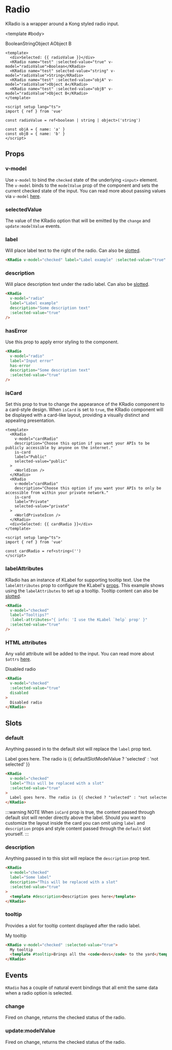 # Radio

KRadio is a wrapper around a Kong styled radio input.

<KCard>
  <template #title>Selected: {{ radioValue }}</template>

  <template #body>
    <div class="horizontal-container">
      <KRadio name="test" :selected-value="true" v-model="radioValue">Boolean</KRadio>
      <KRadio name="test" selected-value="string" v-model="radioValue">String</KRadio>
      <KRadio name="test" :selected-value="objA" v-model="radioValue">Object A</KRadio>
      <KRadio name="test" :selected-value="objB" v-model="radioValue">Object B</KRadio>
    </div>
  </template>
</KCard>

```vue
<template>
  <div>Selected: {{ radioValue }}</div>
  <KRadio name="test" :selected-value="true" v-model="radioValue">Boolean</KRadio>
  <KRadio name="test" selected-value="string" v-model="radioValue">String</KRadio>
  <KRadio name="test" :selected-value="objA" v-model="radioValue">Object A</KRadio>
  <KRadio name="test" :selected-value="objB" v-model="radioValue">Object B</KRadio>
</template>

<script setup lang="ts">
import { ref } from 'vue'

const radioValue = ref<boolean | string | object>('string')

const objA = { name: 'a' }
const objB = { name: 'b' }
</script>
```

## Props

### v-model

Use `v-model` to bind the `checked` state of the underlying `<input>` element. The `v-model` binds to the `modelValue` prop of the component and sets the current checked state of the input. You can read more about passing values via `v-model` [here](https://vuejs.org/guide/components/events.html#usage-with-v-model).

### selectedValue

The value of the KRadio option that will be emitted by the `change` and `update:modelValue` events.

### label

Will place label text to the right of the radio. Can also be [slotted](#slots).

<KRadio v-model="labelPropRadio" label="Label example" :selected-value="true" />

```html
<KRadio v-model="checked" label="Label example" :selected-value="true" />
```

### description

Will place description text under the radio label. Can also be [slotted](#slots).

<KRadio v-model="descriptionPropRadio" label="Label example" description="Some description text" :selected-value="true" />

```html
<KRadio
  v-model="radio"
  label="Label example"
  description="Some description text"
  :selected-value="true"
/>
```

### hasError

Use this prop to apply error styling to the component.

<KRadio v-model="hasErrorPropRadio" label="Input error" has-error description="Some description text" :selected-value="true" />

```html
<KRadio
  v-model="radio"
  label="Input error"
  has-error
  description="Some description text"
  :selected-value="true"
/>
```

### isCard

Set this prop to true to change the appearance of the KRadio component to a card-style design. When `isCard` is set to `true`, the KRadio component will be displayed with a card-like layout, providing a visually distinct and appealing presentation.

<KCard>
  <template #body>
    <div class="cards-container">
      <KRadio
        v-model="cardRadio"
        description="Choose this option if you want your APIs to be publicly accessible by anyone on the internet."
        is-card
        label="Public"
        selected-value="public"
      >
        <WorldIcon />
      </KRadio>
      <KRadio
        v-model="cardRadio"
        description="Choose this option if you want your APIs to only be accessible from within your private network."
        is-card
        label="Private"
        selected-value="private"
      >
        <WorldPrivateIcon />
      </KRadio>
    </div>
    <div>Selected: {{ cardRadio }}</div>
  </template>
</KCard>

```vue
<template>
  <KRadio
    v-model="cardRadio"
    description="Choose this option if you want your APIs to be publicly accessible by anyone on the internet."
    is-card
    label="Public"
    selected-value="public"
  >
    <WorldIcon />
  </KRadio>
  <KRadio
    v-model="cardRadio"
    description="Choose this option if you want your APIs to only be accessible from within your private network."
    is-card
    label="Private"
    selected-value="private"
  >
    <WorldPrivateIcon />
  </KRadio>
  <div>Selected: {{ cardRadio }}</div>
</template>

<script setup lang="ts">
import { ref } from 'vue'

const cardRadio = ref<string>('')
</script>
```

### labelAttributes

 KRadio has an instance of KLabel for supporting tooltip text. Use the `labelAttributes` prop to configure the KLabel's [props](/components/label). This example shows using the `labelAttributes` to set up a tooltip. Tooltip content can also be [slotted](#slots).

<KRadio v-model="labelAttributesPropRadio" label="Tooltips?" :label-attributes="{ info: 'I use the KLabel `help` prop' }" :selected-value="true" />

```html
<KRadio
  v-model="checked"
  label="Tooltips?"
  :label-attributes="{ info: 'I use the KLabel `help` prop' }"
  :selected-value="true"
/>
```

### HTML attributes

Any valid attribute will be added to the input. You can read more about `$attrs` [here](https://vuejs.org/api/composition-api-setup.html#setup-context).

<KRadio v-model="disabledAttributeRadio" :selected-value="true" disabled>Disabled radio</KRadio>

```html
<KRadio
  v-model="checked"
  :selected-value="true"
  disabled
>
  Disabled radio
</KRadio>
```

## Slots

### default

Anything passed in to the default slot will replace the `label` prop text.

<KRadio v-model="defaultSlotModelValue" :selected-value="true">
  Label goes here. The radio is {{ defaultSlotModelValue ? 'selected' : 'not selected' }}
</KRadio>

```html
<KRadio
  v-model="checked"
  label="This will be replaced with a slot"
  :selected-value="true"
>
  Label goes here. The radio is {{ checked ? "selected" : "not selected" }}
</KRadio>
```

:::warning NOTE
When `isCard` prop is true, the content passed through default slot will render directly above the label. Should you want to customize the layout inside the card you can omit using `label` and `description` props and style content passed through the `default` slot yourself.
:::

### description

Anything passed in to this slot will replace the `description` prop text.

<KRadio label="Some label" description="This will be replaced with a slot" v-model="descriptionSlotRadio" :selected-value="true">
  <template #description>
    Description goes here
  </template>
</KRadio>

```html
<KRadio
  v-model="checked"
  label="Some label"
  description="This will be replaced with a slot"
  :selected-value="true"
>
  <template #description>Description goes here</template>
</KRadio>
```

### tooltip

Provides a slot for tooltip content displayed after the radio label.

<KRadio v-model="tooltipSlotRadio" :selected-value="true">
  My tooltip
  <template #tooltip>Brings all the <code>devs</code> to the yard</template>
</KRadio>

```html
<KRadio v-model="checked" :selected-value="true">
  My tooltip
  <template #tooltip>Brings all the <code>devs</code> to the yard</template>
</KRadio>
```

## Events

`KRadio` has a couple of natural event bindings that all emit the same data when a radio option is selected.

### change

Fired on change, returns the checked status of the radio.

### update:modelValue

Fired on change, returns the checked status of the radio.

<script setup lang="ts">
import { ref } from 'vue'
import { WorldIcon, WorldPrivateIcon } from '@kong/icons'

const objA = { name: ('a') }
const objB = { name: ('b') }
const radioValue = ref<boolean| string | object>('string')

const defaultSlotModelValue = ref<boolean>(false)

const cardRadio = ref<string>('')

const labelPropRadio = ref<boolean>(false)

const descriptionPropRadio = ref<boolean>(false)

const hasErrorPropRadio = ref<boolean>(false)

const disabledAttributeRadio = ref<boolean>(true)

const labelAttributesPropRadio = ref<boolean>(false)

const descriptionSlotRadio = ref<boolean>(false)

const tooltipSlotRadio = ref<boolean>(false)
</script>

<style lang="scss" scoped>
.cards-container {
  display: flex;
  gap: $kui-space-40;
  margin-bottom: $kui-space-40;
}

.horizontal-container {
  display: flex;
  gap: $kui-space-60;
}
</style>
